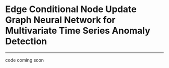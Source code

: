 # Edge Conditional Node Update Graph Neural Network for Multivariate Time Series Anomaly Detection

---

code coming soon
